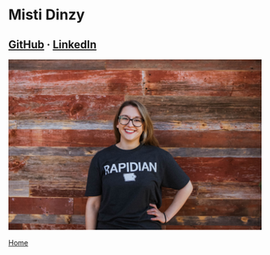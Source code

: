 # Misti Dinzy

## [GitHub](https://github.com/mistidinzy) &middot; [LinkedIn](https://www.linkedin.com/in/mistidinzy/)

![Misti](/images/Misti.jpeg)

[Home](https://301projectteam.github.io/301-ProjectPlanning/)
